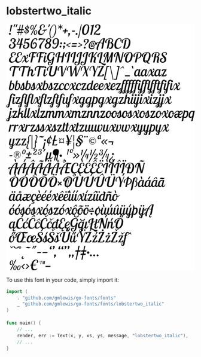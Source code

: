 # lobstertwo_italic

![lobstertwo_italic](lobstertwo_italic.png)

To use this font in your code, simply import it:

```go
import (
	. "github.com/gmlewis/go-fonts/fonts"
	_ "github.com/gmlewis/go-fonts/fonts/lobstertwo_italic"
)

func main() {
	// ...
	render, err := Text(x, y, xs, ys, message, "lobstertwo_italic"),
	// ...
}
```
